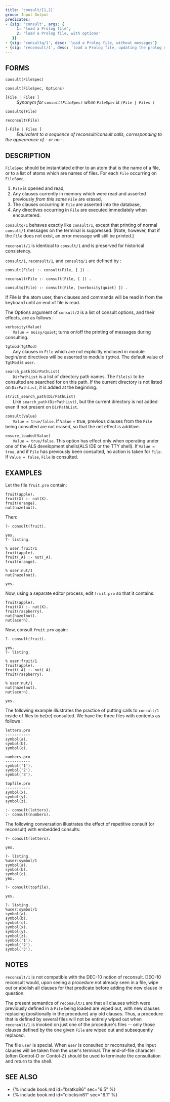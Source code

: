 ```yaml
---
title: 'consult/[1,2]'
group: Input Output
predicates:
- {sig: 'consult', args: {
     1: 'load a Prolog file',
     2: 'load a Prolog file, with options'
   }}
- {sig: 'consultq/1', desc: 'load a Prolog file, without messages'}
- {sig: 'reconsult/1', desc: 'load a Prolog file, updating the prolog database'}
---
```


## FORMS
```
consult(FileSpec)

consult(FileSpec, Options)
```
`[File | Files ]`  
&nbsp;&nbsp;&nbsp;&nbsp;&nbsp;&nbsp;&nbsp;&nbsp; _Synonym for `consult(FileSpec)` when `FileSpec` is `[File | Files ]`_
```
consultq(File)

reconsult(File)
```
`[-File | Files ]`  
&nbsp;&nbsp;&nbsp;&nbsp;&nbsp;&nbsp;&nbsp;&nbsp; _Equivalent to a sequence of reconsult/consult calls, corresponding to the appearance of - or no -._

## DESCRIPTION

`FileSpec` should be instantiated either to an atom that is the name of a file, or to a list of atoms which are names of files. For each `File` occurring on `FileSpec`, 

1. `File` is opened and read, 
2. Any clauses currently in memory which were read and asserted previously _from this same `File`_ are erased, 
3. The clauses occurring in `File` are asserted into the database, 
4. Any directives occurring in `File` are executed immediately when encountered.

`consultq/1` behaves exactly like `consult/1`, except that printing of normal `consult/1` messages on the terminal is suppressed. [Note, however, that if the `File` does not exist, an error message will still be printed.]

`reconsult/1` is identical to `consult/1` and is preserved for historical consistency.

`consult/1`, `reconsult/1`, and `consultq/1` are defined by :

```
consult(File) :- consult(File, [ ]) .

reconsult(File :- consult(File, [ ]) .

consultq(File) :- consult(File, [verbosity(quiet) ]) .
```
If File is the atom user, then clauses and commands will be read in from the keyboard until an end of file is read.

The Options argument of `consult/2` is a list of consult options, and their effects, are as follows :

`verbosity(Value)`
<br>&nbsp;&nbsp;&nbsp;&nbsp;&nbsp;&nbsp;`Value = noisy/quiet`; turns on/off the printing of messages during consulting.

`tgtmod(TgtMod)`
<br>&nbsp;&nbsp;&nbsp;&nbsp;&nbsp;&nbsp;Any clauses in `File` which are not explicitly enclosed in module begin/end directives will be asserted to module `TgtMod`. The default value of `TgtMod` is `user`.

`search_path(DirPathList)`
<br>&nbsp;&nbsp;&nbsp;&nbsp;&nbsp;&nbsp;`DirPathList` is a list of directory path names. The `File(s)` to be consulted are searched for on this path. If the current directory is not listed on `DirPathList`, it is added at the beginning.

`strict_search_path(DirPathList)`
<br>&nbsp;&nbsp;&nbsp;&nbsp;&nbsp;&nbsp;Like `search_path(DirPathList)`, but the current directory is not added even if not present on `DirPathList`.

`consult(Value)`
<br>&nbsp;&nbsp;&nbsp;&nbsp;&nbsp;&nbsp;`Value = true/false`. If `Value` = true, previous clauses from the `File` being consulted are not erased, so that the net effect is additive.

`ensure_loaded(Value)`
<br>&nbsp;&nbsp;&nbsp;&nbsp;&nbsp;&nbsp;`Value = true/false`. This option has effect only when operating under one of the ALS development shells(ALS IDE or the TTY shell). If `Value = true`, and if `File` has previously been consulted, no action is taken for `File`. If `Value = false`, `File` is consulted.


## EXAMPLES
Let the file `fruit.pro` contain:
```
fruit(apple).
fruit(X) :- nut(X).
fruit(orange).
nut(hazelnut).
```
Then:
```
?- consult(fruit).

yes.
?- listing.

% user:fruit/1
fruit(apple).
fruit(_A) :- nut(_A).
fruit(orange).

% user:nut/1
nut(hazelnut).

yes.
```
Now, using a separate editor process, edit `fruit.pro` so that it contains:
```
fruit(apple).
fruit(X) :- nut(X).
fruit(raspberry).
nut(hazelnut).
nut(acorn).
```
Now, consult `fruit.pro` again:
```
?- consult(fruit).

yes.
?- listing.

% user:fruit/1
fruit(apple).
fruit(_A) :- nut(_A).
fruit(raspberry).

% user:nut/1
nut(hazelnut).
nut(acorn).

yes.
```
The following example illustrates the practice of putting calls to `consult/1` inside of files to be(re) consulted. We have the three files with contents as follows :
```
letters.pro
-----------
symbol(a).
symbol(b).
symbol(c).

numbers.pro
-----------
symbol('1').
symbol('2').
symbol('3').

topfile.pro
-----------
symbol(x).
symbol(y).
symbol(z).

:- consult(letters).
:- consult(numbers).
```
The following conversation illustrates the effect of repetitive consult (or reconsult) with embedded consults:

```
?- consult(letters).

yes.

?- listing.
%user:symbol/1
symbol(a).
symbol(b).
symbol(c).
yes.

?- consult(topfile).

yes.

?- listing.
%user:symbol/1
symbol(a).
symbol(b).
symbol(c).
symbol(x).
symbol(y).
symbol(z).
symbol('1').
symbol('2').
symbol('3').
```

## NOTES

`reconsult/1` is not compatible with the DEC-10 notion of reconsult. DEC-10 reconsult would, upon seeing a procedure not already seen in a file, wipe out or abolish all clauses for that predicate before adding the new clause in question.

The present semantics of `reconsult/1` are that all clauses which were previously defined in a `File` being loaded are wiped out, with new clauses replacing (positionally in the procedure) any old clauses. Thus, a procedure that is defined by several files will not be entirely wiped out when `reconsult/1` is invoked on just one of the procedure's files -- only those clauses defined by the one given `File` are wiped out and subsequently replaced.

The file `user` is special. When `user` is consulted or reconsulted, the input clauses will be taken from the user's terminal. The end-of-file character (often Control-D or Contol-Z) should be used to terminate the consultation and return to the shell.


## SEE ALSO

- {% include book.md id="bratko86"   sec="6.5" %}
- {% include book.md id="clocksin81" sec="6.1" %}
